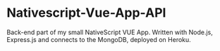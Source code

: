 # Nativescript-Vue-App-API

Back-end part of my small NativeScript VUE App. Written with Node.js, Express.js and connects to the MongoDB, deployed on Heroku.